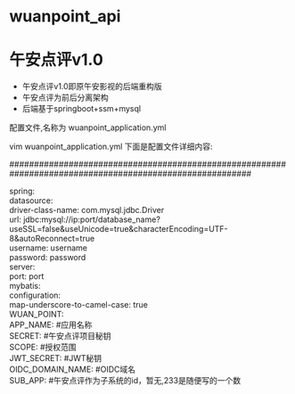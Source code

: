 # wuanpoint_api
# 午安点评v1.0
* 午安点评v1.0即原午安影视的后端重构版
* 午安点评为前后分离架构
* 后端基于springboot+ssm+mysql







配置文件,名称为 wuanpoint_application.yml

vim wuanpoint_application.yml
下面是配置文件详细内容:

#########################################################################################################


spring:<br/>
  datasource:<br/>
    driver-class-name: com.mysql.jdbc.Driver<br/>
    url: jdbc:mysql://ip:port/database_name?useSSL=false&useUnicode=true&characterEncoding=UTF-8&autoReconnect=true<br/>
    username: username<br/>
    password: password<br/>
server:<br/>
  port: port<br/>
mybatis:<br/>
  configuration:<br/>
    map-underscore-to-camel-case: true<br/>
WUAN_POINT:<br/>
  APP_NAME: #应用名称<br/>
  SECRET: #午安点评项目秘钥<br/>
  SCOPE: #授权范围<br/>
  JWT_SECRET: #JWT秘钥<br/>
  OIDC_DOMAIN_NAME: #OIDC域名<br/>
  SUB_APP: #午安点评作为子系统的id，暂无,233是随便写的一个数<br/>
